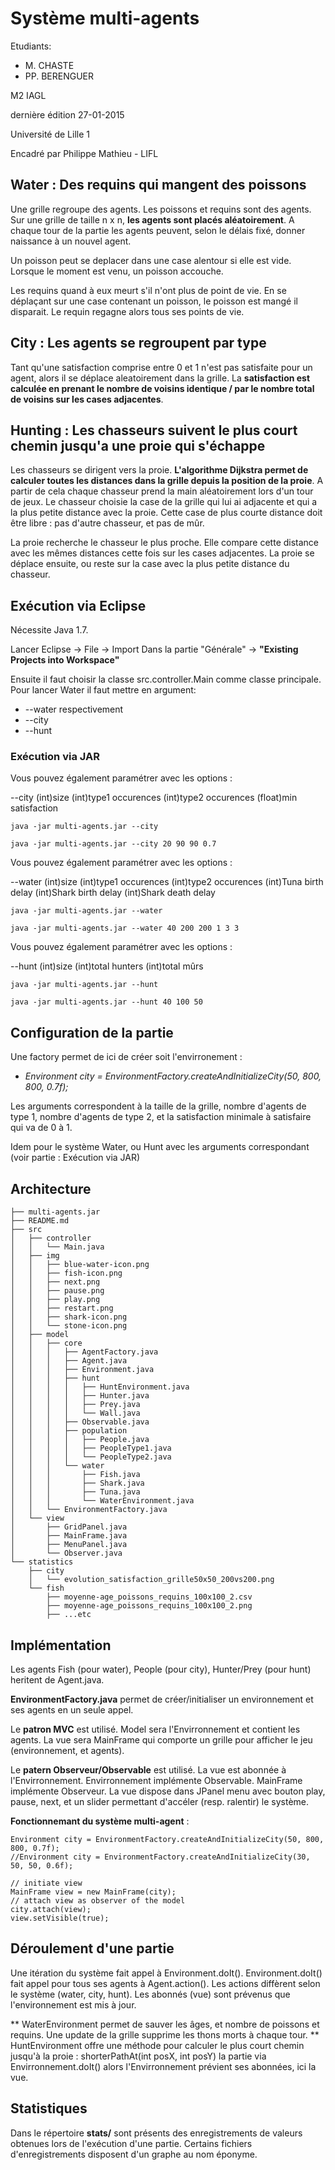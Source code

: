 # Système multi-agents

Etudiants:
* M. CHASTE
* PP. BERENGUER

M2 IAGL

dernière édition 27-01-2015

Université de Lille 1

Encadré par Philippe Mathieu - LIFL

## Water : Des requins qui mangent des poissons

Une grille regroupe des agents. Les poissons et requins sont des agents.
Sur une grille de taille n x n, **les agents sont placés aléatoirement**.
A chaque tour de la partie les agents peuvent, selon le délais fixé, donner naissance à un nouvel agent.

Un poisson peut se deplacer dans une case alentour si elle est vide.
Lorsque le moment est venu, un poisson accouche.

Les requins quand à eux meurt s'il n'ont plus de point de vie.
En se déplaçant sur une case contenant un poisson, le poisson est mangé il disparait. Le requin regagne alors tous ses points de vie.

## City : Les agents se regroupent par type

Tant qu'une satisfaction comprise entre 0 et 1 n'est pas satisfaite pour un agent, alors il se déplace aleatoirement dans la grille.
La **satisfaction est calculée en prenant le nombre de voisins identique / par le nombre total de voisins sur les cases adjacentes**.

## Hunting : Les chasseurs suivent le plus court chemin jusqu'a une proie qui s'échappe

Les chasseurs se dirigent vers la proie. **L'algorithme Dijkstra permet de calculer toutes les distances dans la grille depuis la position de la proie**.
A partir de cela chaque chasseur prend la main aléatoirement lors d'un tour de jeux. Le chasseur choisie la case de la grille qui lui ai adjacente et qui a la plus petite distance avec la proie.
Cette case de plus courte distance doit être libre : pas d'autre chasseur, et pas de mûr.

La proie recherche le chasseur le plus proche. Elle compare cette distance avec les mêmes distances cette fois sur les cases adjacentes.
La proie se déplace ensuite, ou reste sur la case avec la plus petite distance du chasseur.

## Exécution via Eclipse

Nécessite Java 1.7.

Lancer Eclipse -> File -> Import
Dans la partie "Générale" -> **"Existing Projects into Workspace"**

Ensuite il faut choisir la classe src.controller.Main comme classe principale.
Pour lancer Water il faut mettre en argument:
* --water
respectivement
* --city
* --hunt

### Exécution via JAR

Vous pouvez également paramétrer avec les options :

--city (int)size (int)type1 occurences (int)type2 occurences (float)min satisfaction
```
java -jar multi-agents.jar --city
```
```
java -jar multi-agents.jar --city 20 90 90 0.7
```

Vous pouvez également paramétrer avec les options :

--water (int)size (int)type1 occurences (int)type2 occurences (int)Tuna birth delay (int)Shark birth delay (int)Shark death delay
```
java -jar multi-agents.jar --water
```
```
java -jar multi-agents.jar --water 40 200 200 1 3 3
```

Vous pouvez également paramétrer avec les options :

--hunt (int)size (int)total hunters (int)total mûrs
```
java -jar multi-agents.jar --hunt
```
```
java -jar multi-agents.jar --hunt 40 100 50
```

## Configuration de la partie

Une factory permet de ici de créer soit l'envirronement :

* *Environment city = EnvironmentFactory.createAndInitializeCity(50, 800, 800, 0.7f);*

Les arguments correspondent à la taille de la grille, nombre d'agents de type 1, nombre d'agents de type 2, et la satisfaction minimale à satisfaire qui va de 0 à 1.

Idem pour le système Water, ou Hunt avec les arguments correspondant (voir partie : Exécution via JAR)

## Architecture

```
├── multi-agents.jar
├── README.md
├── src
│   ├── controller
│   │   └── Main.java
│   ├── img
│   │   ├── blue-water-icon.png
│   │   ├── fish-icon.png
│   │   ├── next.png
│   │   ├── pause.png
│   │   ├── play.png
│   │   ├── restart.png
│   │   ├── shark-icon.png
│   │   └── stone-icon.png
│   ├── model
│   │   ├── core
│   │   │   ├── AgentFactory.java
│   │   │   ├── Agent.java
│   │   │   ├── Environment.java
│   │   │   ├── hunt
│   │   │   │   ├── HuntEnvironment.java
│   │   │   │   ├── Hunter.java
│   │   │   │   ├── Prey.java
│   │   │   │   └── Wall.java
│   │   │   ├── Observable.java
│   │   │   ├── population
│   │   │   │   ├── People.java
│   │   │   │   ├── PeopleType1.java
│   │   │   │   └── PeopleType2.java
│   │   │   └── water
│   │   │       ├── Fish.java
│   │   │       ├── Shark.java
│   │   │       ├── Tuna.java
│   │   │       └── WaterEnvironment.java
│   │   └── EnvironmentFactory.java
│   └── view
│       ├── GridPanel.java
│       ├── MainFrame.java
│       ├── MenuPanel.java
│       └── Observer.java
└── statistics
    ├── city
    │   └── evolution_satisfaction_grille50x50_200vs200.png
    └── fish
        ├── moyenne-age_poissons_requins_100x100_2.csv
        ├── moyenne-age_poissons_requins_100x100_2.png
        ├── ...etc
```
        
## Implémentation

Les agents Fish (pour water), People (pour city), Hunter/Prey (pour hunt) heritent de Agent.java.

**EnvironmentFactory.java** permet de créer/initialiser un environnement et ses agents en un seule appel.

Le **patron MVC** est utilisé. Model sera l'Envirronnement et contient les agents.
La vue sera MainFrame qui comporte un grille pour afficher le jeu (environnement, et agents).

Le **patern Observeur/Observable** est utilisé. La vue est abonnée à l'Envirronnement.
Envirronnement implémente Observable.
MainFrame implémente Observeur.
La vue dispose dans JPanel menu avec bouton play, pause, next, et un slider permettant d'accéler (resp. ralentir) le système.

**Fonctionnemant du système multi-agent** :

```
Environment city = EnvironmentFactory.createAndInitializeCity(50, 800, 800, 0.7f);
//Environment city = EnvironmentFactory.createAndInitializeCity(30, 50, 50, 0.6f);

// initiate view
MainFrame view = new MainFrame(city);
// attach view as observer of the model
city.attach(view);
view.setVisible(true);
```

## Déroulement d'une partie

Une itération du système fait appel à Environment.doIt().
Environment.doIt() fait appel pour tous ses agents à Agent.action(). Les actions diffèrent selon le système (water, city, hunt).
Les abonnés (vue) sont prévenus que l'environnement est mis à jour.

** WaterEnvironment permet de sauver les âges, et nombre de poissons et requins. Une update de la grille supprime les thons morts à chaque tour.
** HuntEnvironment offre une méthode pour calculer le plus court chemin jusqu'à la proie : shorterPathAt(int posX, int posY)
 la partie via Envirronnement.doIt() alors l'Envirronnement prévient ses abonnées, ici la vue.

## Statistiques

Dans le répertoire **stats/** sont présents des enregistrements de valeurs obtenues lors de l'exécution d'une partie.
Certains fichiers d'enregistrements disposent d'un graphe au nom éponyme.
